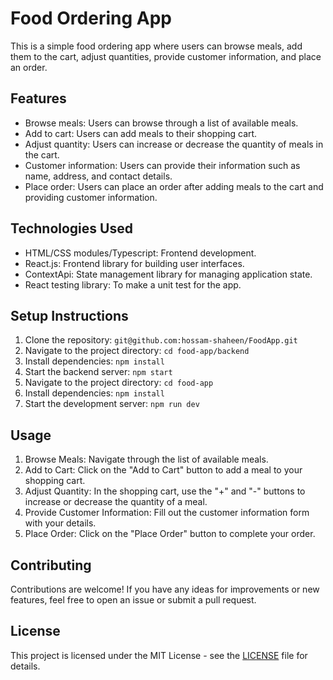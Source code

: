 # Food Ordering App

This is a simple food ordering app where users can browse meals, add them to the cart, adjust quantities, provide customer information, and place an order.

## Features

- Browse meals: Users can browse through a list of available meals.
- Add to cart: Users can add meals to their shopping cart.
- Adjust quantity: Users can increase or decrease the quantity of meals in the cart.
- Customer information: Users can provide their information such as name, address, and contact details.
- Place order: Users can place an order after adding meals to the cart and providing customer information.

## Technologies Used

- HTML/CSS modules/Typescript: Frontend development.
- React.js: Frontend library for building user interfaces.
- ContextApi: State management library for managing application state.
- React testing library: To make a unit test for the app.

## Setup Instructions

1. Clone the repository: `git@github.com:hossam-shaheen/FoodApp.git`
2. Navigate to the project directory: `cd food-app/backend`
3. Install dependencies: `npm install`
4. Start the backend server: `npm start`
5. Navigate to the project directory: `cd food-app`
6. Install dependencies: `npm install`
7. Start the development server: `npm run dev`

## Usage

1. Browse Meals: Navigate through the list of available meals.
2. Add to Cart: Click on the "Add to Cart" button to add a meal to your shopping cart.
3. Adjust Quantity: In the shopping cart, use the "+" and "-" buttons to increase or decrease the quantity of a meal.
4. Provide Customer Information: Fill out the customer information form with your details.
5. Place Order: Click on the "Place Order" button to complete your order.

## Contributing

Contributions are welcome! If you have any ideas for improvements or new features, feel free to open an issue or submit a pull request.

## License

This project is licensed under the MIT License - see the [LICENSE](LICENSE) file for details.
